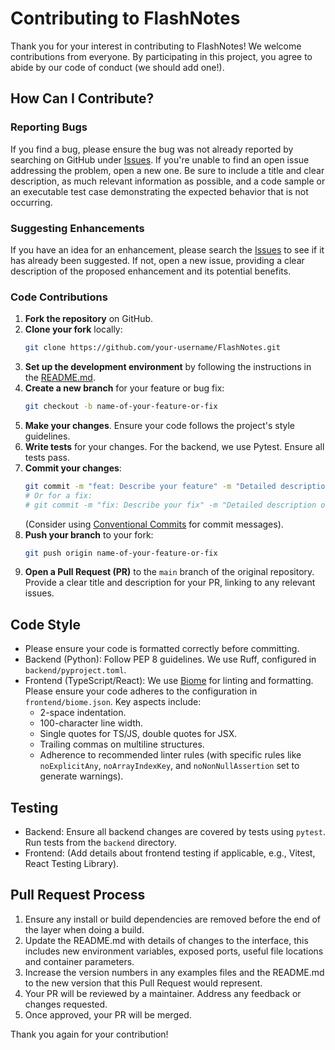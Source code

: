 # Contributing to FlashNotes

Thank you for your interest in contributing to FlashNotes! We welcome contributions from everyone. By participating in this project, you agree to abide by our code of conduct (we should add one!).

## How Can I Contribute?

### Reporting Bugs

If you find a bug, please ensure the bug was not already reported by searching on GitHub under [Issues](https://github.com/your-username/FlashNotes/issues). If you're unable to find an open issue addressing the problem, open a new one. Be sure to include a title and clear description, as much relevant information as possible, and a code sample or an executable test case demonstrating the expected behavior that is not occurring.

### Suggesting Enhancements

If you have an idea for an enhancement, please search the [Issues](https://github.com/your-username/FlashNotes/issues) to see if it has already been suggested. If not, open a new issue, providing a clear description of the proposed enhancement and its potential benefits.

### Code Contributions

1.  **Fork the repository** on GitHub.
2.  **Clone your fork** locally:
    ```bash
    git clone https://github.com/your-username/FlashNotes.git
    ```
3.  **Set up the development environment** by following the instructions in the [README.md](README.md#setup-instructions).
4.  **Create a new branch** for your feature or bug fix:
    ```bash
    git checkout -b name-of-your-feature-or-fix
    ```
5.  **Make your changes**. Ensure your code follows the project's style guidelines.
6.  **Write tests** for your changes. For the backend, we use Pytest. Ensure all tests pass.
7.  **Commit your changes**:
    ```bash
    git commit -m "feat: Describe your feature" -m "Detailed description of the changes."
    # Or for a fix:
    # git commit -m "fix: Describe your fix" -m "Detailed description of the fix."
    ```
    (Consider using [Conventional Commits](https://www.conventionalcommits.org/) for commit messages).
8.  **Push your branch** to your fork:
    ```bash
    git push origin name-of-your-feature-or-fix
    ```
9.  **Open a Pull Request (PR)** to the `main` branch of the original repository. Provide a clear title and description for your PR, linking to any relevant issues.

## Code Style

*   Please ensure your code is formatted correctly before committing.
*   Backend (Python): Follow PEP 8 guidelines. We use Ruff, configured in `backend/pyproject.toml`.
*   Frontend (TypeScript/React): We use [Biome](https://biomejs.dev/) for linting and formatting. Please ensure your code adheres to the configuration in `frontend/biome.json`. Key aspects include:
    *   2-space indentation.
    *   100-character line width.
    *   Single quotes for TS/JS, double quotes for JSX.
    *   Trailing commas on multiline structures.
    *   Adherence to recommended linter rules (with specific rules like `noExplicitAny`, `noArrayIndexKey`, and `noNonNullAssertion` set to generate warnings).

## Testing

*   Backend: Ensure all backend changes are covered by tests using `pytest`. Run tests from the `backend` directory.
*   Frontend: (Add details about frontend testing if applicable, e.g., Vitest, React Testing Library).

## Pull Request Process

1.  Ensure any install or build dependencies are removed before the end of the layer when doing a build.
2.  Update the README.md with details of changes to the interface, this includes new environment variables, exposed ports, useful file locations and container parameters.
3.  Increase the version numbers in any examples files and the README.md to the new version that this Pull Request would represent.
4.  Your PR will be reviewed by a maintainer. Address any feedback or changes requested.
5.  Once approved, your PR will be merged.

Thank you again for your contribution!